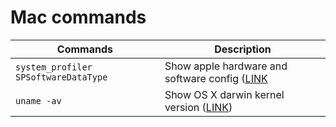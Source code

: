 # Mac commands

| Commands | Description | 
| ------- | ------- |
| `system_profiler SPSoftwareDataType` | Show apple hardware and software config ([LINK](https://www.cyberciti.biz/faq/mac-osx-find-tell-operating-system-version-from-bash-prompt/) |
| `uname -av` | Show OS X darwin kernel version ([LINK](https://www.cyberciti.biz/faq/mac-osx-find-tell-operating-system-version-from-bash-prompt/)) | 
